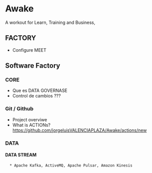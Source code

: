 # Awake
A workout for Learn, Training and Business,

## FACTORY
  * Configure MEET
  

## Software Factory
### CORE
  * Que es DATA GOVERNASE
  * Control de cambios ???
  
### Git / Github
  * Project overviwe
  * What is ACTIONs? https://github.com/jorgeluisVALENCIAPLAZA/Awake/actions/new  

### DATA
  #### DATA STREAM
	  * Apache Kafka, ActiveMQ, Apache Pulsar, Amazon Kinesis 
      
